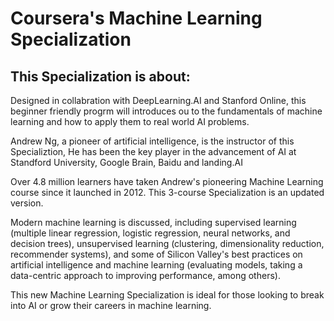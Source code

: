  # Coursera's Machine Learning Specialization
## This Specialization is about:

Designed in collabration with DeepLearning.AI and Stanford Online, this beginner friendly progrm will introduces ou to the fundamentals of machine learning and how to apply them to real world AI problems.

Andrew Ng, a pioneer of artificial intelligence, is the instructor of this Specializtion, He has been the key player in the advancement of AI at Standford University, Google Brain, Baidu and landing.AI

Over 4.8 million learners have taken Andrew's pioneering Machine Learning course since it launched in 2012. This 3-course Specialization is an updated version.

Modern machine learning is discussed, including supervised learning (multiple linear regression, logistic regression, neural networks, and decision trees), unsupervised learning (clustering, dimensionality reduction, recommender systems), and some of Silicon Valley's best practices on artificial intelligence and machine learning (evaluating models, taking a data-centric approach to improving performance, among others).

This new Machine Learning Specialization is ideal for those looking to break into AI or grow their careers in machine learning.
